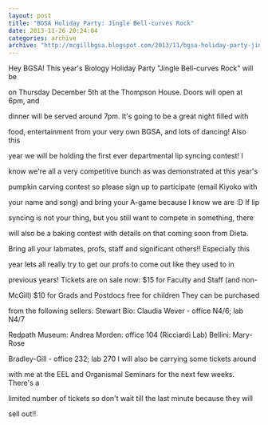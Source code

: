 ```yaml
---
layout: post
title: "BGSA Holiday Party: Jingle Bell-curves Rock"
date: 2013-11-26 20:24:04
categories: archive
archive: "http://mcgillbgsa.blogspot.com/2013/11/bgsa-holiday-party-jingle-bell-curves.html"
---
```


Hey BGSA! This year's Biology Holiday Party "Jingle Bell-curves Rock" will be

on Thursday December 5th at the Thompson House. Doors will open at 6pm, and

dinner will be served around 7pm. It's going to be a great night filled with

food, entertainment from your very own BGSA, and lots of dancing! Also this

year we will be holding the first ever departmental lip syncing contest! I

know we're all a very competitive bunch as was demonstrated at this year's

pumpkin carving contest so please sign up to participate (email Kiyoko with

your name and song) and bring your A-game because I know we are :D If lip

syncing is not your thing, but you still want to compete in something, there

will also be a baking contest with details on that coming soon from Dieta.

Bring all your labmates, profs, staff and significant others!! Especially this

year lets all really try to get our profs to come out like they used to in

previous years! Tickets are on sale now: $15 for Faculty and Staff (and non-

McGill) $10 for Grads and Postdocs free for children They can be purchased

from the following sellers: Stewart Bio: Claudia Wever - office N4/6; lab N4/7

Redpath Museum: Andrea Morden: office 104 (Ricciardi Lab) Bellini: Mary-Rose

Bradley-Gill - office 232; lab 270 I will also be carrying some tickets around

with me at the EEL and Organismal Seminars for the next few weeks. There's a

limited number of tickets so don't wait till the last minute because they will

sell out!!




    